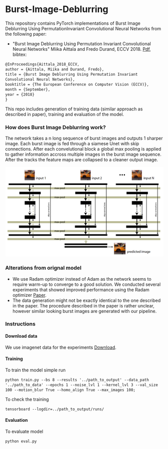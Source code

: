 # Burst-Image-Deblurring

This repository contains PyTorch implementations of Burst Image Deblurring Using PermutationInvariant Convolutional Neural Networks from the following paper:
 - "Burst Image Deblurring Using Permutation Invariant Convolutional Neural Networks" Miika Aittala and Fredo Durand, ECCV 2018. [Pdf](http://openaccess.thecvf.com/content_ECCV_2018/papers/Miika_Aittala_Burst_Image_Deblurring_ECCV_2018_paper.pdf), bibtex:

```
@InProceedings{Aittala_2018_ECCV,
author = {Aittala, Miika and Durand, Fredo},
title = {Burst Image Deblurring Using Permutation Invariant Convolutional Neural Networks},
booktitle = {The European Conference on Computer Vision (ECCV)},
month = {September},
year = {2018}
} 
```

This repo includes generation of training data (similar approach as described in paper), training and evaluation of the model.

### How does Burst Image Deblurring work?

The network takes a n long sequence of burst images and outputs 1 sharper image. Each burst image is fed through a siamese Unet with skip connections. After each convelutional block a global max pooling is applied to gather information accross multiple images in the burst image sequence. After the tracks the feature maps are collapsed to a cleaner output image.

![network](img/Unet.png)

### Alterations from orignal model

* We use Radam optimizer instead of Adam as the network seems to require warm-up to converge to a good solution. We conducted several experiments that showed improved performance using the Radam optimizer [Paper](https://arxiv.org/pdf/1908.03265v1.pdf ).
* The data generation might not be exactly identical to the one described in the paper. The procedure described in the paper is rather unclear, however similar looking burst images are generated with our pipeline.

### Instructions

#### Download data
We use imagenet data for the experiments [Download](http://www.image-net.org/challenges/LSVRC/2011/registered-downloads).

#### Training
To train the model simple run
```
python train.py --bs 8 --results '../path_to_output' --data_path '../path_to_data' --epochs 1 --noise_lvl 1 --kernel_lvl 3 --val_size 100 --motion_blur True --homo_align True --max_images 100;
```
To check the training
```
tensorboard --logdir=../path_to_output/runs/
```
#### Evaluation
To evaluate model
```
python eval.py
```
